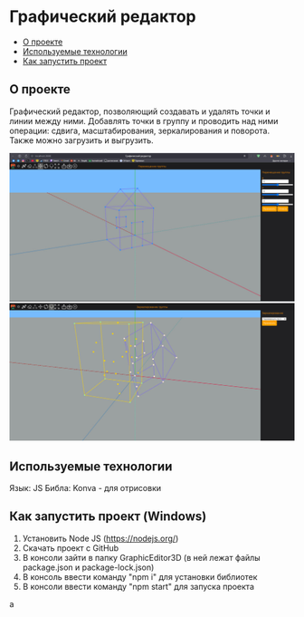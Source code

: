 # Графический редактор

* [О проекте](#AboutProject)
* [Используемые технологии](#TechnologiesUsed)
* [Как запустить проект](#StartProject)

<a id="AboutProject"></a>

## О проекте

Графический редактор, позволяющий создавать и удалять точки и линии между ними. Добавлять точки в группу и проводить над ними операции: сдвига, масштабирования, зеркалирования и поворота. Также можно загрузить и выгрузить.

<img src="images/1.jpg" width="700px">  
<img src="images/2.jpg" width="700px">  

<a id="TechnologiesUsed"></a>

## Используемые технологии

Язык: JS
Библа: Konva - для отрисовки

<a id="StartProject"></a>

## Как запустить проект (Windows)

1. Установить Node JS (https://nodejs.org/)
2. Скачать проект с GitHub
3. В консоли зайти в папку GraphicEditor3D (в ней лежат файлы package.json и package-lock.json)
4. В консоль ввести команду "npm i" для установки библиотек
5. В консоли ввести команду "npm start" для запуска проекта


а
